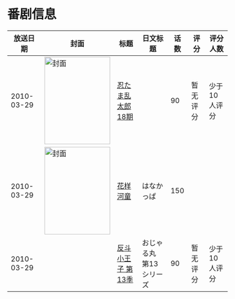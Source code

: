 # 番剧信息

|放送日期|封面|标题|日文标题|话数|评分|评分人数|
|---|---|---|---|---|---|---|
|2010-03-29|<img src="//lain.bgm.tv/pic/cover/c/b7/9a/161696_Cv6SV.jpg" alt="封面" style="width:150px;height:200px;object-fit:cover;">|[忍たま乱太郎 18期](https://bangumi.tv/subject/161696)||90|暂无评分|少于10人评分|
|2010-03-29|<img src="//lain.bgm.tv/pic/cover/c/6f/8b/204862_dh1SS.jpg" alt="封面" style="width:150px;height:200px;object-fit:cover;">|[花样河童](https://bangumi.tv/subject/204862)|はなかっぱ|150|||
|2010-03-29||[反斗小王子 第13季](https://bangumi.tv/subject/416190)|おじゃる丸 第13シリーズ|90|暂无评分|少于10人评分|
